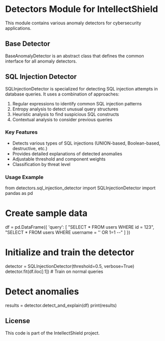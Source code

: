 # Detectors Module for IntellectShield

This module contains various anomaly detectors for cybersecurity applications.

## Base Detector

BaseAnomalyDetector is an abstract class that defines the common interface for all anomaly detectors.

## SQL Injection Detector

SQLInjectionDetector is specialized for detecting SQL injection attempts in database queries. It uses a combination of approaches:

1. Regular expressions to identify common SQL injection patterns
2. Entropy analysis to detect unusual query structures
3. Heuristic analysis to find suspicious SQL constructs
4. Contextual analysis to consider previous queries

### Key Features

- Detects various types of SQL injections (UNION-based, Boolean-based, destructive, etc.)
- Provides detailed explanations of detected anomalies
- Adjustable threshold and component weights
- Classification by threat level

### Usage Example

from detectors.sql_injection_detector import SQLInjectionDetector
import pandas as pd

# Create sample data
df = pd.DataFrame({
    'query': [
        "SELECT * FROM users WHERE id = 123",
        "SELECT * FROM users WHERE username = '' OR 1=1 --"
    ]
})

# Initialize and train the detector
detector = SQLInjectionDetector(threshold=0.5, verbose=True)
detector.fit(df.iloc[:1])  # Train on normal queries

# Detect anomalies
results = detector.detect_and_explain(df)
print(results)

## License

This code is part of the IntellectShield project.
